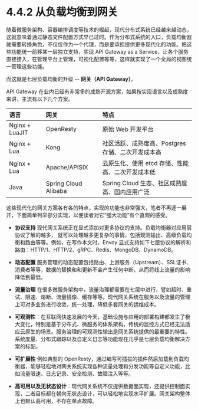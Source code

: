 # 4.4.2 从负载均衡到网关

随着微服务架构、容器编排调度等技术的崛起，现代分布式系统已经越来越动态，这就意味着通过静态文件配置方式早已过时。作为分布式系统的入口，负载均衡器就需要转换角色，不仅仅作为一个代理，而是要承担提供更多现代化的功能。把这些功能统一前移某一层独立支持，实现 API Gateway as a Service，让各个服务直接接入，在管理平台上管理，可视化配置等等，这样就实现了一个全局的视图统一管理这些功能。

而这就是七层负载均衡的升级 -- **网关（API Gateway）**。

API Gateway 在业内已经有非常多的成熟开源方案，如果按实现语言以及成熟度来讲，主流有以下几个方案。

|语言|网关|特点|
|:--|:--|:--|
|Nginx + LuaJIT|OpenResty| 原始 Web 开发平台 |
|Nginx + Lua| Kong| 社区活跃、成熟度高、Postgres 存储、二次开发成本高 |
|Nginx + Lua| Apache/APISIX | 云原生化、使用 etcd 存储、性能高、二次开发成本低|
|Java|Spring Cloud Alibaba| Spring Cloud 生态、社区成熟度高、国内应用广泛|

这些现代化的网关方案各有各的特点，实现的功能也非常强大，笔者不再逐一展开，下面简单列举部分实现，以便读者对它“强大功能”有个直观的感受。

- **协议支持** 现代网关系统正在显式添加对更多协议的支持。负载均衡器对应用层协议了解的越多， 就可以处理越多更复杂的事情，包括观测输出、高级负载均衡和路由等等。例如，在写作本文时，Envoy 显式支持如下七层协议的解析和路由：HTTP/1、HTTP/2、gRPC、Redis、MongoDB、DynamoDB。

- **动态配置** 服务管理的动态配置包括路由、上游服务（Upstream）、SSL证书、消费者等等，数据的替换和和更新不会产生任何中断，从而将线上流量的影响降低到最低。

- **流量治理** 在很多微服务架构中，流量治理都需要在七层中进行，譬如超时、重试、限速、熔断、流量镜像、缓存等等。现代网关系统在服务以及流量的管理上可对多业务进行收敛，统一处理，降低多套网关的运维成本。


- **可观测性**：在互联网快速发展的今天，基础设施与应用的部署构建都发生了极大变化，特别是基于分布式、微服务的体系架构，传统的监控方式已经无法适应云原生的场景。服务治理的可观测性输出是网关系统提供的最重要的特性。系统度量、分布式跟踪以及自定义日志等功能现在几乎是七层负载均衡解决方案的标配。

- **可扩展性** 例如典型的 OpenResty，通过编写可插拔的插件然后加载到负载均衡器，能够轻松地对网关系统实现各种流量处理和分发功能等自定义功能，比如流量限速、日志记录、安全检测、故障注入等等。

- **高可用以及无状态设计**：现代网关系统不仅提供数据面实现，还提供控制面实现，二者目标都在朝向无状态设计，可以轻松地实现水平扩展。网关架构整体上也默认高可用，不存在单点故障。
